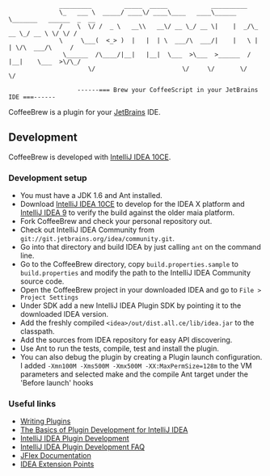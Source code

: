                   _________         _____  _____            __________
                  \_   ___ \  _____/ ____\/ ____\____   ____\______   \_______   ______  _  __
                  /    \  \/ /  _ \   __\\   __\/ __ \_/ __ \|    |  _/\_  __ \_/ __ \ \/ \/ /
                  \     \___(  <_> )  |   |  | \  ___/\  ___/|    |   \ |  | \/\  ___/\     /
                   \______  /\____/|__|   |__|  \___  >\___  >______  / |__|    \___  >\/\_/
                          \/                        \/     \/       \/              \/

                       ------=== Brew your CoffeeScript in your JetBrains IDE ===------

CoffeeBrew is a plugin for your [JetBrains](http://www.jetbrains.com) IDE.

## Development

CoffeeBrew is developed with [IntelliJ IDEA 10CE](http://www.jetbrains.com/idea/).

### Development setup

* You must have a JDK 1.6 and Ant installed.
* Download [IntelliJ IDEA 10CE](http://www.jetbrains.com/idea/download/index.html) to develop for the IDEA X platform
and [IntelliJ IDEA 9](http://devnet.jetbrains.net/docs/DOC-1228) to verify the build against the older maia platform.
* Fork CoffeeBrew and check your personal repository out.
* Check out IntelliJ IDEA Community from `git://git.jetbrains.org/idea/community.git`.
* Go into that directory and build IDEA by just calling `ant` on the command line.
* Go to the CoffeeBrew directory, copy `build.properties.sample` to `build.properties` and modify the path to the
IntelliJ IDEA Community source code.
* Open the CoffeeBrew project in your downloaded IDEA and go to `File > Project Settings`
* Under SDK add a new IntelliJ IDEA Plugin SDK by pointing it to the downloaded IDEA version.
* Add the freshly compiled `<idea>/out/dist.all.ce/lib/idea.jar` to the classpath.
* Add the sources from IDEA repository for easy API discovering.
* Use Ant to run the tests, compile, test and install the plugin.
* You can also debug the plugin by creating a Plugin launch configuration. I added
`-Xmn100M -Xms500M -Xmx500M -XX:MaxPermSize=128m` to the VM parameters and selected make and the compile Ant target
under the 'Before launch' hooks

### Useful links

* [Writing Plugins](http://www.jetbrains.org/display/IJOS/Writing+Plug-ins)
* [The Basics of Plugin Development for IntelliJ IDEA](http://www.jetbrains.com/idea/documentation/howto_03.html)
* [IntelliJ IDEA Plugin Development](http://confluence.jetbrains.net/display/IDEADEV/PluginDevelopment)
* [IntelliJ IDEA Plugin Development FAQ](http://confluence.jetbrains.net/display/IDEADEV/Plugin+Development+FAQ)
* [JFlex Documentation](http://jflex.de/docu.html)
* [IDEA Extension Points](http://git.jetbrains.org/?p=idea/community.git;a=blob;f=platform/platform-resources/src/META-INF/LangExtensionPoints.xml;hb=HEAD)
